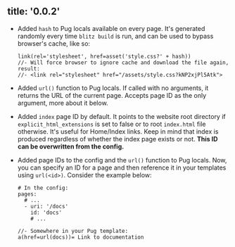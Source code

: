 title: '0.0.2'
---
* Added `hash` to Pug locals available on every page. It's generated randomly every time `blitz build` is run, and can
be used to bypass browser's cache, like so:

    ```language-jade
    link(rel='stylesheet', href=asset('style.css?' + hash))
    //- Will force browser to ignore cache and download the file again, result: 
    //- <link rel="stylesheet" href="/assets/style.css?kNP2xjPl5Atk">
    ```

* Added `url()` function to Pug locals. If called with no arguments, it returns the URL of the current page. Accepts
page ID as the only argument, more about it below.
* Added `index` page ID by default. It points to the website root directory if `explicit_html_extensions` is set to
false or to root `index.html` file otherwise. It's useful for Home/Index links. Keep in mind that index is produced 
regardless of whether the index page exists or not. **This ID can be overwritten from the config.**
* Added page IDs to the config and the `url()` function to Pug locals. Now, you can specify an ID for a page and then
reference it in your templates using `url(<id>)`. Consider the example below:

    ```language-yaml
    # In the config:
    pages:
      # ...
      - uri: '/docs'
        id: 'docs'
        # ...
    ```
    
    ```
    //- Somewhere in your Pug template:
    a(href=url(docs))= Link to documentation
    ```
    